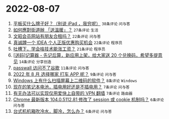 # 2022-08-07

1. [平板买什么牌子好？（别说 iPad ，我穷呢）](https://www.v2ex.com/t/871194) `38条评论` `问与答`
1. [如何應對街道辦 「送溫暖」？](https://www.v2ex.com/t/871191) `27条评论` `生活`
1. [文昭会员网站有朋友合租吗？](https://www.v2ex.com/t/871183) `22条评论` `问与答`
1. [真诚蹲一个 IDEA 个人正版优惠购买机会](https://www.v2ex.com/t/871181) `22条评论` `程序员`
1. [吐槽下，学会啥技术能涨工资？](https://www.v2ex.com/t/871201) `21条评论` `程序员`
1. [[送码]记算器 - 先记后算，新应用上架，给大家送 20 个兑换码，希望多提意见](https://www.v2ex.com/t/871188) `14条评论` `分享创造`
1. [passwall 访问不了谷歌](https://www.v2ex.com/t/871185) `11条评论` `问与答`
1. [2022 年 8 月 选择哪家 打车 APP 呢？](https://www.v2ex.com/t/871196) `9条评论` `问与答`
1. [Windows 上有什么扫描屏幕上二维码的软件？](https://www.v2ex.com/t/871193) `8条评论` `Windows`
1. [现在的笔记本电池，插电用好还是不插电用？](https://www.v2ex.com/t/871216) `7条评论` `问与答`
1. [有无办法可以实现仅用爱快上自带的 VPN 翻墙](https://www.v2ex.com/t/871189) `7条评论` `路由器`
1. [Chrome 最新版本 104.0.5112.81 修改了 session 或 cookie 机制吗？](https://www.v2ex.com/t/871212) `6条评论` `问与答`
1. [台式机机箱吹冷水，脚冷，怎么办？](https://www.v2ex.com/t/871210) `6条评论` `问与答`
